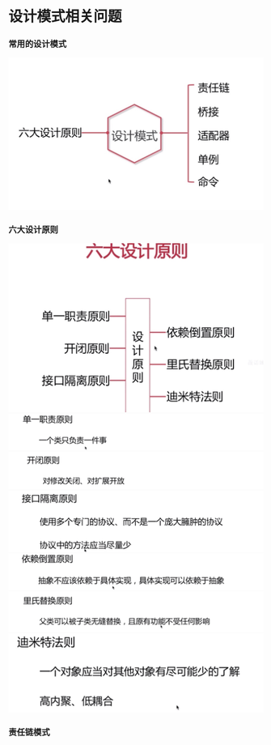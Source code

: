 # 设计模式相关问题
### 常用的设计模式
![](media/15661166678317/15661167008577.jpg)

### 六大设计原则
![](media/15661166678317/15661167502114.jpg)![](media/15661166678317/15661173054026.jpg)
![](media/15661166678317/15661173232719.jpg)
![](media/15661166678317/15661173603240.jpg)
![](media/15661166678317/15661173978609.jpg)
![](media/15661166678317/15661174098013.jpg)
![](media/15661166678317/15661172779322.jpg)

### 责任链模式
